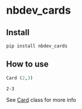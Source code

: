 nbdev_cards
================

<!-- WARNING: THIS FILE WAS AUTOGENERATED! DO NOT EDIT! -->

## Install

`pip install nbdev_cards`

## How to use

``` python
Card (2,3)
```

    2-3

See [Card](https://Jaume-JCI.github.io/nbdev_cards/card.html#card) class
for more info

